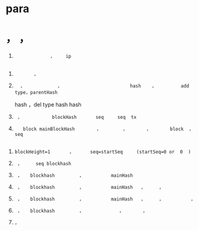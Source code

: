 # para 

#        ，       ，    
 1.                  ，    ip   
 
##   
 1.            ，        
 1.       ，            ，                         hash    ，         add type，parentHash    
      hash  ，del type   hash      hash  
 1.      ，           blockHash       seq     seq  tx
 1.        block mainBlockHash        ，        ，       ，       block  ，       seq       

##     
 1.     blockHeight=1       ，      seq=startSeq     (startSeq=0 or  0  )
 1.      ，     seq blockhash       
 1.      ，   blockhash         ，          mainHash    
 1.      ，   blockhash         ，          mainHash   ，     ，           
 1.      ，   blockhash         ，          mainHash   ，     ，          ，       
 1.      ，   blockhash         ，             ，       ，         
 1.     ，       


